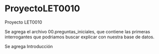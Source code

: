 # ProyectoLET0010
Proyecto LET0010

Se agrega el archivo 00.preguntas_iniciales, que contiene las primeras interrogantes
que podriamos buscar explicar con nuestra base de datos.

Se agrega Introducción
